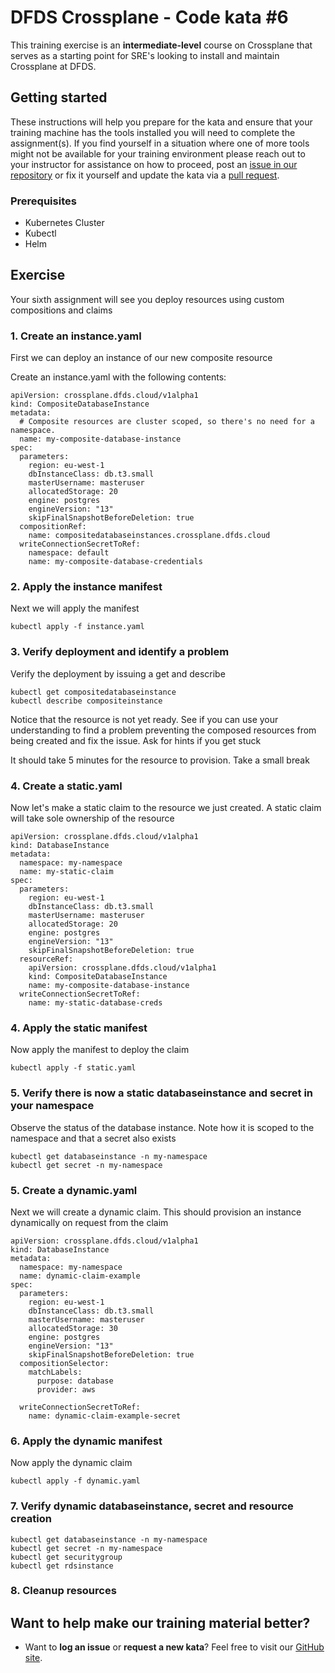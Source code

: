 DFDS Crossplane - Code kata #6
======================================

This training exercise is an **intermediate-level** course on Crossplane that serves as a starting point for SRE's looking to install and maintain Crossplane at DFDS.

## Getting started
These instructions will help you prepare for the kata and ensure that your training machine has the tools installed you will need to complete the assignment(s). If you find yourself in a situation where one of more tools might not be available for your training environment please reach out to your instructor for assistance on how to proceed, post an [issue in our repository](https://github.com/dfds/dojo/issues) or fix it yourself and update the kata via a [pull request](https://github.com/dfds/dojo/pulls).

### Prerequisites
* Kubernetes Cluster
* Kubectl
* Helm

## Exercise
Your sixth assignment will see you deploy resources using custom compositions and claims

### 1. Create an instance.yaml

First we can deploy an instance of our new composite resource

Create an instance.yaml with the following contents:

```
apiVersion: crossplane.dfds.cloud/v1alpha1
kind: CompositeDatabaseInstance
metadata:
  # Composite resources are cluster scoped, so there's no need for a namespace.
  name: my-composite-database-instance
spec:
  parameters:
    region: eu-west-1
    dbInstanceClass: db.t3.small
    masterUsername: masteruser
    allocatedStorage: 20
    engine: postgres
    engineVersion: "13"
    skipFinalSnapshotBeforeDeletion: true
  compositionRef:
    name: compositedatabaseinstances.crossplane.dfds.cloud
  writeConnectionSecretToRef:
    namespace: default
    name: my-composite-database-credentials
```

### 2. Apply the instance manifest

Next we will apply the manifest

```
kubectl apply -f instance.yaml
```

### 3. Verify deployment and identify a problem

Verify the deployment by issuing a get and describe

```
kubectl get compositedatabaseinstance
kubectl describe compositeinstance
```

Notice that the resource is not yet ready. See if you can use your understanding to find a problem preventing the composed resources from 
being created and fix the issue. Ask for hints if you get stuck

It should take 5 minutes for the resource to provision. Take a small break

### 4. Create a static.yaml

Now let's make a static claim to the resource we just created. A static claim will take sole ownership of the resource

```
apiVersion: crossplane.dfds.cloud/v1alpha1
kind: DatabaseInstance
metadata:
  namespace: my-namespace
  name: my-static-claim
spec:
  parameters:
    region: eu-west-1
    dbInstanceClass: db.t3.small
    masterUsername: masteruser
    allocatedStorage: 20
    engine: postgres
    engineVersion: "13"
    skipFinalSnapshotBeforeDeletion: true
  resourceRef:
    apiVersion: crossplane.dfds.cloud/v1alpha1
    kind: CompositeDatabaseInstance
    name: my-composite-database-instance
  writeConnectionSecretToRef:
    name: my-static-database-creds
```

### 4. Apply the static manifest

Now apply the manifest to deploy the claim

```
kubectl apply -f static.yaml
```

### 5. Verify there is now a static databaseinstance and secret in your namespace

Observe the status of the database instance. Note how it is scoped to the namespace and that a secret also exists

```
kubectl get databaseinstance -n my-namespace
kubectl get secret -n my-namespace
```

### 5. Create a dynamic.yaml

Next we will create a dynamic claim. This should provision an instance dynamically on request from the claim

```
apiVersion: crossplane.dfds.cloud/v1alpha1
kind: DatabaseInstance
metadata:
  namespace: my-namespace
  name: dynamic-claim-example
spec:
  parameters:
    region: eu-west-1
    dbInstanceClass: db.t3.small
    masterUsername: masteruser
    allocatedStorage: 30
    engine: postgres
    engineVersion: "13"
    skipFinalSnapshotBeforeDeletion: true
  compositionSelector:
    matchLabels:
      purpose: database
      provider: aws
  
  writeConnectionSecretToRef:
    name: dynamic-claim-example-secret
```

### 6. Apply the dynamic manifest

Now apply the dynamic claim

```
kubectl apply -f dynamic.yaml
```

### 7. Verify dynamic databaseinstance, secret and resource creation
```
kubectl get databaseinstance -n my-namespace
kubectl get secret -n my-namespace
kubectl get securitygroup
kubectl get rdsinstance
```

### 8. Cleanup resources

## Want to help make our training material better?
 * Want to **log an issue** or **request a new kata**? Feel free to visit our [GitHub site](https://github.com/dfds/dojo/issues).
